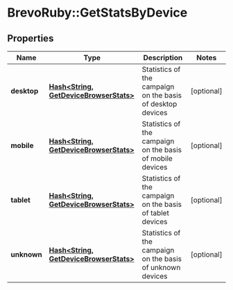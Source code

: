 # BrevoRuby::GetStatsByDevice

## Properties
Name | Type | Description | Notes
------------ | ------------- | ------------- | -------------
**desktop** | [**Hash&lt;String, GetDeviceBrowserStats&gt;**](GetDeviceBrowserStats.md) | Statistics of the campaign on the basis of desktop devices | [optional] 
**mobile** | [**Hash&lt;String, GetDeviceBrowserStats&gt;**](GetDeviceBrowserStats.md) | Statistics of the campaign on the basis of mobile devices | [optional] 
**tablet** | [**Hash&lt;String, GetDeviceBrowserStats&gt;**](GetDeviceBrowserStats.md) | Statistics of the campaign on the basis of tablet devices | [optional] 
**unknown** | [**Hash&lt;String, GetDeviceBrowserStats&gt;**](GetDeviceBrowserStats.md) | Statistics of the campaign on the basis of unknown devices | [optional] 


